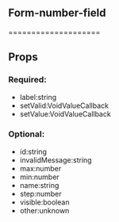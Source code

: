 
## Form-number-field
====================
## Props


### Required:
 - label:string
 - setValid:VoidValueCallback<boolean>
 - setValue:VoidValueCallback<string>

### Optional:
 - id:string
 - invalidMessage:string
 - max:number
 - min:number
 - name:string
 - step:number
 - visible:boolean
 - other:unknown